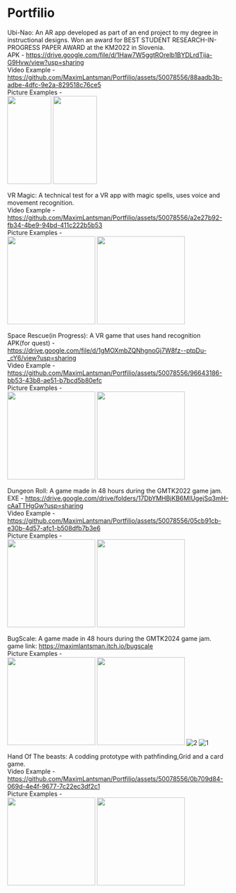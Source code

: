 # Portfilio

Ubi-Nao: An AR app developed as part of an end project to my degree in instructional designs. Won an award for BEST STUDENT RESEARCH-IN-PROGRESS PAPER AWARD at the KM2022 in Slovenia.
<br>
APK - https://drive.google.com/file/d/1Haw7W5ggtROrelb1BYDLrdTija-G9Hvw/view?usp=sharing
<br>
Video Example -
https://github.com/MaximLantsman/Portfilio/assets/50078556/88aadb3b-adbe-4dfc-9e2a-829518c76ce5
<br>
Picture Examples -
<br>
<img src="https://github.com/MaximLantsman/Portfilio/assets/50078556/b7a60a29-4d5a-4029-9ce0-9b45143f748f" width="100" height="200">
<img src="https://github.com/MaximLantsman/Portfilio/assets/50078556/480973b3-18b2-4659-abcb-1bae5dc1f6f9" width="100" height="200">

VR Magic: A technical test for a VR app with magic spells, uses voice and movement recognition.
<br>
Video Example -
https://github.com/MaximLantsman/Portfilio/assets/50078556/a2e27b92-fb34-4be9-94bd-411c222b5b53
<br>
Picture Examples -
<br>
<img src="https://github.com/MaximLantsman/Portfilio/assets/50078556/ca9e440a-6ab6-4041-9abe-d711fa9e92d0" width="200" height="200">
<img src="https://github.com/MaximLantsman/Portfilio/assets/50078556/bbfd6866-8ec0-44a8-9a0d-0d87654285d6" width="200" height="200">

Space Rescue(in Progress): A VR game that uses hand recognition
<br>
APK(for quest) - https://drive.google.com/file/d/1gMOXmbZQNhgnoGj7W8fz--ptpDu-_cY6/view?usp=sharing
<br>
Video Example -
https://github.com/MaximLantsman/Portfilio/assets/50078556/96643186-bb53-43b8-ae51-b7bcd5b80efc
<br>
Picture Examples -
<br>
<img src="https://github.com/MaximLantsman/Portfilio/assets/50078556/16b099e4-fe4e-4fdb-a268-7a60ff9191ae" width="200" height="200">
<img src="https://github.com/MaximLantsman/Portfilio/assets/50078556/211a9181-b8d1-4494-8461-e72b27e7751b" width="200" height="200">

Dungeon Roll: A game made in 48 hours during the GMTK2022 game jam.
<br>
EXE - https://drive.google.com/drive/folders/17DbYMHBjKB6MIUgejSq3mH-cAaTTHgGw?usp=sharing
<br>
Video Example -
https://github.com/MaximLantsman/Portfilio/assets/50078556/05cb91cb-e30b-4d57-afc1-b508dfb7b3e6
<br>
Picture Examples -
<br>
<img src="https://github.com/MaximLantsman/Portfilio/assets/50078556/837c7cbe-1a77-43d1-a744-5809fb3899d8" width="200" height="200">
<img src="https://github.com/MaximLantsman/Portfilio/assets/50078556/a677ea23-cda0-439e-8305-b78831f0d87c" width="200" height="200">

BugScale: A game made in 48 hours during the GMTK2024 game jam.
<br>
game link: https://maximlantsman.itch.io/bugscale
<br>
Picture Examples -
<br>
<img src="https://github.com/user-attachments/assets/d4f29024-b100-43a4-a184-1fac0e65d94e" width="200" height="200">
<img src="https://github.com/user-attachments/assets/18873437-d85d-4018-9ce3-6a3c598f1764" width="200" height="200">
![2](https://github.com/user-attachments/assets/d4f29024-b100-43a4-a184-1fac0e65d94e)
![1](https://github.com/user-attachments/assets/18873437-d85d-4018-9ce3-6a3c598f1764)


Hand Of The beasts: A codding prototype with pathfinding,Grid and a card game.
<br>
Video Example -
https://github.com/MaximLantsman/Portfilio/assets/50078556/0b709d84-069d-4e4f-9677-7c22ec3df2c1
<br>
Picture Examples -
<br>
<img src="https://github.com/MaximLantsman/Portfilio/assets/50078556/ab31d195-2143-45df-94a1-cb4046260001" width="200" height="200">
<img src="https://github.com/MaximLantsman/Portfilio/assets/50078556/27ee4bec-7893-41f1-8cd3-c1c063f5b03d" width="200" height="200">




